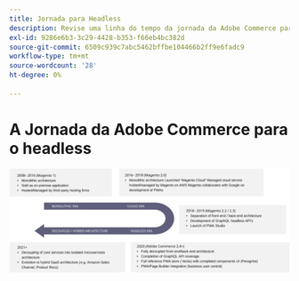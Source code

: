 ```yaml
---
title: Jornada para Headless
description: Revise uma linha do tempo da jornada da Adobe Commerce para oferecer suporte a arquiteturas headless.
exl-id: 9286e6b3-3c29-4428-b353-f66eb4bc382d
source-git-commit: 6509c939c7abc5462bffbe104466b2ff9e6fadc9
workflow-type: tm+mt
source-wordcount: '28'
ht-degree: 0%

---
```


# A Jornada da Adobe Commerce para o headless

![Linha do tempo da jornada da Adobe Commerce a uma arquitetura headless](../../../assets/playbooks/journey-to-headless.svg)
